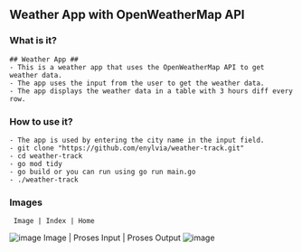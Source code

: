 ## Weather App with OpenWeatherMap API

### What is it?
    ## Weather App ##
    - This is a weather app that uses the OpenWeatherMap API to get weather data.
    - The app uses the input from the user to get the weather data.
    - The app displays the weather data in a table with 3 hours diff every row.
### How to use it?
    - The app is used by entering the city name in the input field.
    - git clone "https://github.com/enylvia/weather-track.git"
    - cd weather-track
    - go mod tidy
    - go build or you can run using go run main.go
    - ./weather-track

### Images
     Image | Index | Home
![image](https://user-images.githubusercontent.com/87221250/157538155-034acf35-b8a5-4e51-8a4d-d2530dabb725.png)
    Image | Proses Input | Proses Output
![image](https://user-images.githubusercontent.com/87221250/157538549-d577086d-343b-4e65-80d9-3416e1201300.png)
